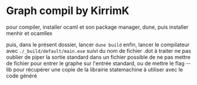 # Graph compil by KirrimK

pour compiler, installer ocaml et son package manager, dune,
puis installer menhir et ocamllex

puis, dans le présent dossier, lancer ```dune build```
enfin, lancer le compilateur avec ```./_build/default/main.exe``` suivi du nom de fichier .dot à traiter
ne pas oublier de piper la sortie standard dans un fichier
possible de ne pas mettre de fichier pour entrer le graphe sur l'entrée standard, ou
de mettre le flag --lib pour récupérer une copie de la librairie statemachine à utiliser avec le code généré
